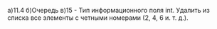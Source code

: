 а)11.4
б)Очередь
в)15 - Тип информационного поля int. Удалить из списка все элементы с четными номерами (2, 4, 6 и. т. д.).